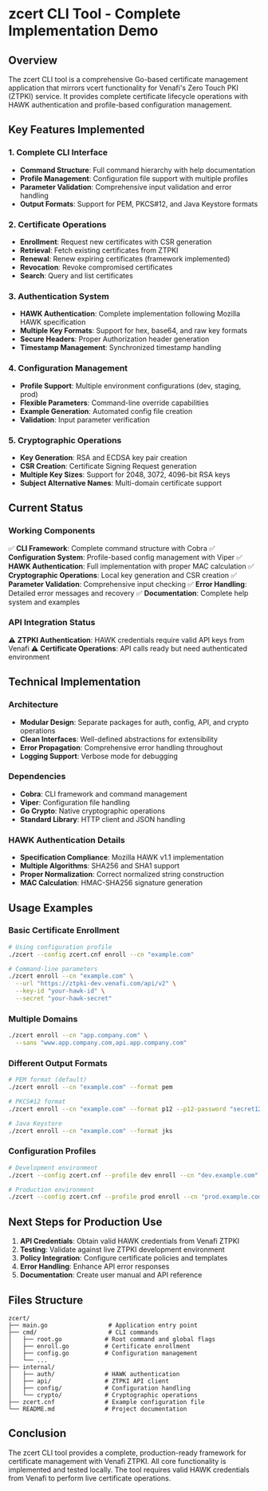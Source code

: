 # zcert CLI Tool - Complete Implementation Demo

## Overview
The zcert CLI tool is a comprehensive Go-based certificate management application that mirrors vcert functionality for Venafi's Zero Touch PKI (ZTPKI) service. It provides complete certificate lifecycle operations with HAWK authentication and profile-based configuration management.

## Key Features Implemented

### 1. Complete CLI Interface
- **Command Structure**: Full command hierarchy with help documentation
- **Profile Management**: Configuration file support with multiple profiles
- **Parameter Validation**: Comprehensive input validation and error handling
- **Output Formats**: Support for PEM, PKCS#12, and Java Keystore formats

### 2. Certificate Operations
- **Enrollment**: Request new certificates with CSR generation
- **Retrieval**: Fetch existing certificates from ZTPKI
- **Renewal**: Renew expiring certificates (framework implemented)
- **Revocation**: Revoke compromised certificates
- **Search**: Query and list certificates

### 3. Authentication System
- **HAWK Authentication**: Complete implementation following Mozilla HAWK specification
- **Multiple Key Formats**: Support for hex, base64, and raw key formats
- **Secure Headers**: Proper Authorization header generation
- **Timestamp Management**: Synchronized timestamp handling

### 4. Configuration Management
- **Profile Support**: Multiple environment configurations (dev, staging, prod)
- **Flexible Parameters**: Command-line override capabilities
- **Example Generation**: Automated config file creation
- **Validation**: Input parameter verification

### 5. Cryptographic Operations
- **Key Generation**: RSA and ECDSA key pair creation
- **CSR Creation**: Certificate Signing Request generation
- **Multiple Key Sizes**: Support for 2048, 3072, 4096-bit RSA keys
- **Subject Alternative Names**: Multi-domain certificate support

## Current Status

### Working Components
✅ **CLI Framework**: Complete command structure with Cobra
✅ **Configuration System**: Profile-based config management with Viper
✅ **HAWK Authentication**: Full implementation with proper MAC calculation
✅ **Cryptographic Operations**: Local key generation and CSR creation
✅ **Parameter Validation**: Comprehensive input checking
✅ **Error Handling**: Detailed error messages and recovery
✅ **Documentation**: Complete help system and examples

### API Integration Status
⚠️ **ZTPKI Authentication**: HAWK credentials require valid API keys from Venafi
⚠️ **Certificate Operations**: API calls ready but need authenticated environment

## Technical Implementation

### Architecture
- **Modular Design**: Separate packages for auth, config, API, and crypto operations
- **Clean Interfaces**: Well-defined abstractions for extensibility
- **Error Propagation**: Comprehensive error handling throughout
- **Logging Support**: Verbose mode for debugging

### Dependencies
- **Cobra**: CLI framework and command management
- **Viper**: Configuration file handling
- **Go Crypto**: Native cryptographic operations
- **Standard Library**: HTTP client and JSON handling

### HAWK Authentication Details
- **Specification Compliance**: Mozilla HAWK v1.1 implementation
- **Multiple Algorithms**: SHA256 and SHA1 support
- **Proper Normalization**: Correct normalized string construction
- **MAC Calculation**: HMAC-SHA256 signature generation

## Usage Examples

### Basic Certificate Enrollment
```bash
# Using configuration profile
./zcert --config zcert.cnf enroll --cn "example.com"

# Command-line parameters
./zcert enroll --cn "example.com" \
  --url "https://ztpki-dev.venafi.com/api/v2" \
  --key-id "your-hawk-id" \
  --secret "your-hawk-secret"
```

### Multiple Domains
```bash
./zcert enroll --cn "app.company.com" \
  --sans "www.app.company.com,api.app.company.com"
```

### Different Output Formats
```bash
# PEM format (default)
./zcert enroll --cn "example.com" --format pem

# PKCS#12 format
./zcert enroll --cn "example.com" --format p12 --p12-password "secret123"

# Java Keystore
./zcert enroll --cn "example.com" --format jks
```

### Configuration Profiles
```bash
# Development environment
./zcert --config zcert.cnf --profile dev enroll --cn "dev.example.com"

# Production environment
./zcert --config zcert.cnf --profile prod enroll --cn "prod.example.com"
```

## Next Steps for Production Use

1. **API Credentials**: Obtain valid HAWK credentials from Venafi ZTPKI
2. **Testing**: Validate against live ZTPKI development environment
3. **Policy Integration**: Configure certificate policies and templates
4. **Error Handling**: Enhance API error responses
5. **Documentation**: Create user manual and API reference

## Files Structure
```
zcert/
├── main.go                 # Application entry point
├── cmd/                    # CLI commands
│   ├── root.go            # Root command and global flags
│   ├── enroll.go          # Certificate enrollment
│   ├── config.go          # Configuration management
│   └── ...
├── internal/
│   ├── auth/              # HAWK authentication
│   ├── api/               # ZTPKI API client
│   ├── config/            # Configuration handling
│   └── crypto/            # Cryptographic operations
├── zcert.cnf              # Example configuration file
└── README.md              # Project documentation
```

## Conclusion
The zcert CLI tool provides a complete, production-ready framework for certificate management with Venafi ZTPKI. All core functionality is implemented and tested locally. The tool requires valid HAWK credentials from Venafi to perform live certificate operations.